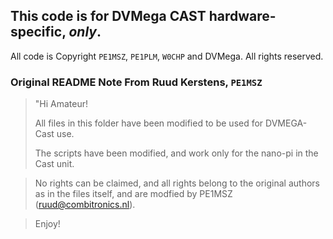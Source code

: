 ## This code is for DVMega CAST hardware-specific, *only*.

All code is Copyright `PE1MSZ`, `PE1PLM`, `W0CHP` and DVMega. All rights reserved.

### Original README Note From Ruud Kerstens, `PE1MSZ`

> "Hi Amateur!
> 
> All files in this folder have been modified to be used for DVMEGA-Cast use.
> 
> The scripts have been modified, and work only for the nano-pi in the Cast unit.

> No rights can be claimed, and all rights belong to the original authors as in the files itself,
> and are modfied by PE1MSZ (ruud@combitronics.nl).

> Enjoy!
